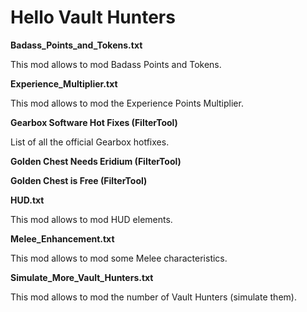 Hello Vault Hunters
=

**Badass_Points_and_Tokens.txt**

This mod allows to mod Badass Points and Tokens.

**Experience_Multiplier.txt**

This mod allows to mod the Experience Points Multiplier.

**Gearbox Software Hot Fixes (FilterTool)**

List of all the official Gearbox hotfixes.

**Golden Chest Needs Eridium (FilterTool)**

**Golden Chest is Free (FilterTool)**

**HUD.txt**

This mod allows to mod HUD elements.

**Melee_Enhancement.txt**

This mod allows to mod some Melee characteristics.

**Simulate_More_Vault_Hunters.txt**

This mod allows to mod the number of Vault Hunters (simulate them).

